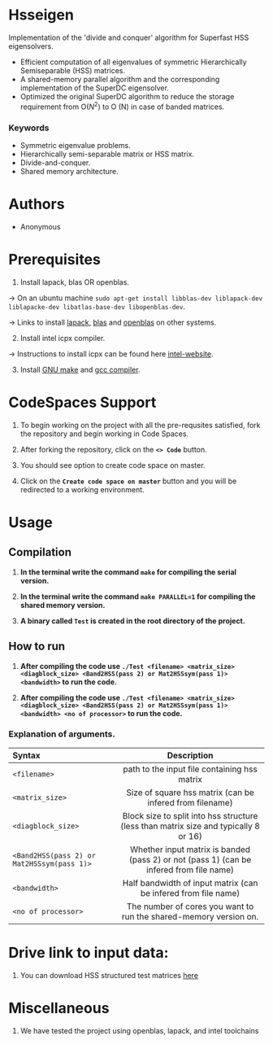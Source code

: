 <!-- # hsseigen
Implementation of the 'divide and conquer' algorithm for Superfast HSS eigensolvers.

#To Run the code </br>
-> make sure you've installed lapack and blas. <a> http://www.netlib.org/lapack/ </a> </br>
-> In ubuntu one can also do `sudo apt-get install libblas-dev liblapack-dev liblapacke-dev` <a>https://askubuntu.com/questions/623578/installing-blas-and-lapack-packages</a></br>
-> `sudo apt install libatlas-base-dev` https://stackoverflow.com/questions/66023082/usr-bin-ld-cannot-find-ldlib-usr-bin-ld-cannot-find-lcblas-usr-bin-ld-ca <br/>
**TO RUN Programs** <br/>
-> **Make sure you've created a directory name `obj` in the project** <br/>
-> **In the terminal write the command `make` for compiling and creating all the object files** </br>
-> **after compiling the code use `./Test <filename> <matrix_size> <diagblock_size> <Band2HSS(pass 2) or Mat2HSSsym(pass 1)> <bandwidth>` to run the code**</br>
-> **by default Mat2HSSsym is used.** -->

# Hsseigen
Implementation of the 'divide and conquer' algorithm for Superfast HSS eigensolvers.

- Efficient computation of all eigenvalues of symmetric Hierarchically Semiseparable (HSS) matrices.
- A shared-memory parallel algorithm and the corresponding implementation of the SuperDC eigensolver.
- Optimized the original SuperDC algorithm to reduce the storage requirement from O($N^2$) to O (N) in case of banded matrices.

### Keywords

- Symmetric eigenvalue problems.
- Hierarchically semi-separable matrix or HSS matrix.
- Divide-and-conquer.
- Shared memory architecture.

# Authors

- Anonymous

# Prerequisites

1. Install lapack, blas OR openblas.

$\rightarrow$ On an ubuntu machine `sudo apt-get install libblas-dev liblapack-dev liblapacke-dev libatlas-base-dev libopenblas-dev`.

$\rightarrow$ Links to install [lapack](https://netlib.org/lapack/), [blas](https://netlib.org/blas/) and [openblas](https://www.openblas.net/) on other systems.

2. Install intel icpx compiler.

$\rightarrow$ Instructions to install icpx can be found here [intel-website](https://www.intel.com/content/www/us/en/developer/tools/oneapi/dpc-compiler.html).

3. Install [GNU make](https://www.gnu.org/software/make/) and [gcc compiler](https://gcc.gnu.org/).

# CodeSpaces Support

1. To begin working on the project with all the pre-requsites satisfied, fork the repository and begin working in Code Spaces.

2. After forking the repository, click on the **`<> Code`** button.

3. You should see option to create code space on master.

4. Click on the **`Create code space on master`** button and you will be redirected to a working environment.

# Usage 

## Compilation

1. **In the terminal write the command `make` for compiling the serial version.**

2. **In the terminal write the command `make PARALLEL=1` for compiling the shared memory version.**

3. **A binary called `Test` is created in the root directory of the project.**


## How to run
1. **After compiling the code use `./Test <filename> <matrix_size> <diagblock_size> <Band2HSS(pass 2) or Mat2HSSsym(pass 1)> <bandwidth>` to run the code.**

2. **After compiling the code use `./Test <filename> <matrix_size> <diagblock_size> <Band2HSS(pass 2) or Mat2HSSsym(pass 1)> <bandwidth> <no of processor>` to run the code.**


### Explanation of arguments.

| Syntax       $~~~~~~~~~~~~~~~~~~~~~~~~~$  | Description |
| :---                                      |    :----:   |
| `<filename>`                              | path to the input file containing hss matrix|
| `<matrix_size>`                           | Size of square hss matrix (can be infered from filename) |
| `<diagblock_size>`                        | Block size to split into hss structure (less than matrix size and typically 8 or 16)|
| `<Band2HSS(pass 2) or Mat2HSSsym(pass 1)>`| Whether input matrix is banded (pass 2) or not (pass 1) (can be infered from file name)|
| `<bandwidth>`                             | Half bandwidth of input matrix (can be infered from file name)|
| `<no of processor>`                       | The number of cores you want to run the shared-memory version on.|



# Drive link to input data:

1. You can download HSS structured test matrices [here](https://drive.google.com/drive/folders/1Qs-U8bQf_apAt8LKpTy5IX-W5Y0RBPGk)

# Miscellaneous

1. We have tested the project using openblas, lapack, and intel toolchains
